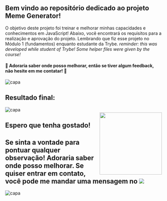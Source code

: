 
## Bem vindo ao repositório dedicado ao projeto Meme Generator! 
O objetivo deste projeto foi treinar e melhorar minhas capacidades e conhecimentos em JavaScript! Abaixo, você encontrará os requisitos para a realização e aprovação do projeto. Lembrando que fiz esse projeto no Módulo 1 (fundamentos) enquanto estudante da Trybe. 
*reminder: this was developed while student of Trybe! Some helper files were given by the course!*

#### 🚀 Adoraria saber onde posso melhorar, então se tiver algum feedback, não hesite em me contatar! 🚀
<div>

<div>
   <img align="center" alt="capa" src="https://user-images.githubusercontent.com/95686401/159945423-31deac3c-b0ce-4503-9b62-a2995284c583.png" />
</div>

  ## Resultado final: 
<div>
   <img align="center" alt="capa" src="https://user-images.githubusercontent.com/95686401/160159418-8a95858d-0c7e-466e-b9ff-da52bf95a3d5.gif" />
</div>

  
  
<div style="display: inline_block">    
  <img align="right" alt=""  width="200px" src="https://media4.giphy.com/media/3JkWhKQwdDSoIrrCG2/giphy.gif" />   
</div>

## Espero que tenha gostado!  

## Se sinta a vontade para pontuar qualquer observação! Adoraria saber onde posso melhorar. Se quiser entrar em contato, você pode me mandar uma mensagem no <a href="https://www.linkedin.com/in/vitoria-meinerz/" target="_blank"><img src="https://img.shields.io/badge/-LinkedIn-0ba2be?style=for-the-badge&logo=linkedin&logoColor=white" target="_blank"></a> 
  
<div>
   <img align="center" alt="capa" src="https://user-images.githubusercontent.com/95686401/161973472-686061dd-f992-472e-a9e8-fc024c766126.png" />
</div>
